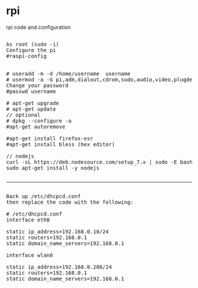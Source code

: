 # rpi
rpi code and configuration
<pre> 
As root (sudo -i)
Configure the pi
#raspi-config


# useradd -m -d /home/username  username
# usermod -a -G pi,adm,dialout,cdrom,sudo,audio,video,plugdev,games,users,input,netdev,gpio,i2c,spi username
Change your password
#passwd username

# apt-get upgrade
# apt-get update
// optional
# dpkg --configure -a
#apt-get autoremove

#apt-get install firefox-esr
#apt-get install bless (hex editor)

// nodejs
curl -sL https://deb.nodesource.com/setup_7.x | sudo -E bash -
sudo apt-get install -y nodejs

<hr />
Back up /etc/dhcpcd.conf
then replace the code with the following:

# /etc/dhcpcd.conf
interface eth0

static ip_address=192.168.0.10/24
static routers=192.168.0.1
static domain_name_servers=192.168.0.1

interface wlan0

static ip_address=192.168.0.200/24
static routers=192.168.0.1
static domain_name_servers=192.168.0.1

</pre>

